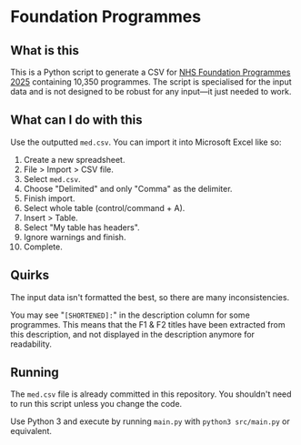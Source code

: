 # Foundation Programmes

## What is this

This is a Python script to generate a CSV for [NHS Foundation Programmes 2025](https://www.oriel.nhs.uk/Web/Programme/GetProgramme/L085MXN4K1NSeFI3cnBEYTVWM24zeUpOSUJmaGRqZXhlVDVySXNrZytOVUpRdXRQK0dpWFZGWXoxVkIvSmNPRg) containing 10,350 programmes. The script is specialised for the input data and is not designed to be robust for any input—it just needed to work.

## What can I do with this

Use the outputted `med.csv`. You can import it into Microsoft Excel like so:

1) Create a new spreadsheet.
2) File > Import > CSV file.
3) Select `med.csv`.
4) Choose "Delimited" and only "Comma" as the delimiter.
5) Finish import.
6) Select whole table (control/command + A).
7) Insert > Table.
8) Select "My table has headers".
9) Ignore warnings and finish.
10) Complete.

## Quirks

The input data isn't formatted the best, so there are many inconsistencies.

You may see "`[SHORTENED]:`" in the description column for some programmes. This means that the F1 & F2 titles have been extracted from this description, and not displayed in the description anymore for readability.

## Running

The `med.csv` file is already committed in this repository. You shouldn't need to run this script unless you change the code.

Use Python 3 and execute by running `main.py` with `python3 src/main.py` or equivalent.
